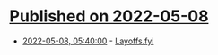 # [Published on 2022-05-08](index.md)

* [2022-05-08, 05:40:00](https://news.ycombinator.com/item?id=31301646) - [Layoffs.fyi](https://layoffs.fyi/)
